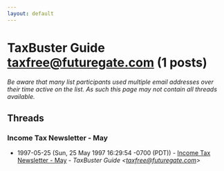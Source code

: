 ```yaml
---
layout: default
---
```


# TaxBuster Guide <taxfree@futuregate.com> (1 posts)

_Be aware that many list participants used multiple email addresses over their time active on the list. As such this page may not contain all threads available._

## Threads

### Income Tax Newsletter - May
+ 1997-05-25 (Sun, 25 May 1997 16:29:54 -0700 (PDT)) - [Income Tax Newsletter - May](/archive/1997/05/cdc81f2f294c7e11695db3123b150e5cf1ec1933a6ee4f0381fba994564c4784) - _TaxBuster Guide \<taxfree@futuregate.com\>_

